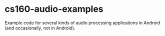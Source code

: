 # cs160-audio-examples

Example code for several kinds of audio processing applications in Android (and occasionally, not in Android).